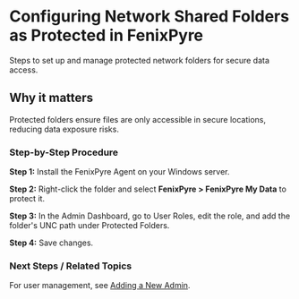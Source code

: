 # Configuring Network Shared Folders as Protected in FenixPyre

Steps to set up and manage protected network folders for secure data access.


## Why it matters
Protected folders ensure files are only accessible in secure locations, reducing data exposure risks.

### Step-by-Step Procedure

**Step 1:** Install the FenixPyre Agent on your Windows server.

**Step 2:** Right-click the folder and select **FenixPyre > FenixPyre My Data** to protect it.

<!-- IMG: ./media/04-admin-guide/protect-folder.png | Alt: Protecting a network folder -->

**Step 3:** In the Admin Dashboard, go to User Roles, edit the role, and add the folder's UNC path under Protected Folders.

<!-- IMG: ./media/04-admin-guide/add-protected-folder.png | Alt: Adding protected folders in Admin Dashboard -->

**Step 4:** Save changes.

### Next Steps / Related Topics
For user management, see [Adding a New Admin](/04-admin-guide/adding-new-admin).

